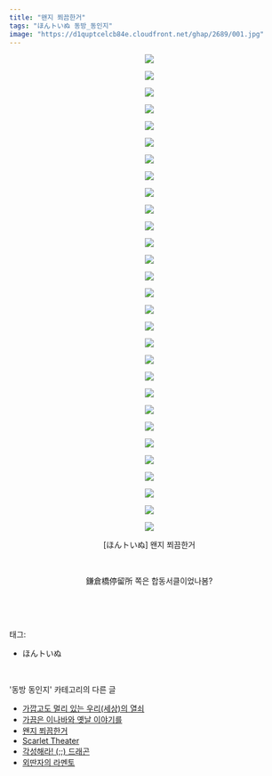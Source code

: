 ```yaml
---
title: "왠지 쬐끔한거"
tags: "ほんトいぬ 동방_동인지"
image: "https://d1quptcelcb84e.cloudfront.net/ghap/2689/001.jpg"
---
```

<div class="article">
<p style="text-align: center; clear: none; float: none;"><img src="{{ site.imgserver8 }}/ghap/2689/001.jpg"/></p>
<p style="text-align: center; clear: none; float: none;"><img src="{{ site.imgserver8 }}/ghap/2689/002.jpg"/></p>
<p style="text-align: center; clear: none; float: none;"><img src="{{ site.imgserver8 }}/ghap/2689/003.jpg"/></p>
<p style="text-align: center; clear: none; float: none;"><img src="{{ site.imgserver8 }}/ghap/2689/004.jpg"/></p>
<p style="text-align: center; clear: none; float: none;"><img src="{{ site.imgserver8 }}/ghap/2689/005.jpg"/></p>
<p style="text-align: center; clear: none; float: none;"><img src="{{ site.imgserver8 }}/ghap/2689/006.jpg"/></p>
<p style="text-align: center; clear: none; float: none;"><img src="{{ site.imgserver8 }}/ghap/2689/007.jpg"/></p>
<p style="text-align: center; clear: none; float: none;"><img src="{{ site.imgserver8 }}/ghap/2689/008.jpg"/></p>
<p style="text-align: center; clear: none; float: none;"><img src="{{ site.imgserver8 }}/ghap/2689/009.jpg"/></p>
<p style="text-align: center; clear: none; float: none;"><img src="{{ site.imgserver8 }}/ghap/2689/010.jpg"/></p>
<p style="text-align: center; clear: none; float: none;"><img src="{{ site.imgserver8 }}/ghap/2689/011.jpg"/></p>
<p style="text-align: center; clear: none; float: none;"><img src="{{ site.imgserver8 }}/ghap/2689/012.jpg"/></p>
<p style="text-align: center; clear: none; float: none;"><img src="{{ site.imgserver8 }}/ghap/2689/013.jpg"/></p>
<p style="text-align: center; clear: none; float: none;"><img src="{{ site.imgserver8 }}/ghap/2689/014.jpg"/></p>
<p style="text-align: center; clear: none; float: none;"><img src="{{ site.imgserver8 }}/ghap/2689/015.jpg"/></p>
<p style="text-align: center; clear: none; float: none;"><img src="{{ site.imgserver8 }}/ghap/2689/016.jpg"/></p>
<p style="text-align: center; clear: none; float: none;"><img src="{{ site.imgserver8 }}/ghap/2689/017.jpg"/></p>
<p style="text-align: center; clear: none; float: none;"><img src="{{ site.imgserver8 }}/ghap/2689/018.jpg"/></p>
<p style="text-align: center; clear: none; float: none;"><img src="{{ site.imgserver8 }}/ghap/2689/019.jpg"/></p>
<p style="text-align: center; clear: none; float: none;"><img src="{{ site.imgserver8 }}/ghap/2689/020.jpg"/></p>
<p style="text-align: center; clear: none; float: none;"><img src="{{ site.imgserver8 }}/ghap/2689/021.jpg"/></p>
<p style="text-align: center; clear: none; float: none;"><img src="{{ site.imgserver8 }}/ghap/2689/022.jpg"/></p>
<p style="text-align: center; clear: none; float: none;"><img src="{{ site.imgserver8 }}/ghap/2689/023.jpg"/></p>
<p style="text-align: center; clear: none; float: none;"><img src="{{ site.imgserver8 }}/ghap/2689/024.jpg"/></p>
<p style="text-align: center; clear: none; float: none;"><img src="{{ site.imgserver8 }}/ghap/2689/025.jpg"/></p>
<p style="text-align: center; clear: none; float: none;"><img src="{{ site.imgserver8 }}/ghap/2689/026.jpg"/></p>
<p style="text-align: center; clear: none; float: none;"><img src="{{ site.imgserver8 }}/ghap/2689/027.jpg"/></p>
<p style="text-align: center; clear: none; float: none;"><img src="{{ site.imgserver8 }}/ghap/2689/028.jpg"/></p>
<p style="text-align: center; clear: none; float: none;"><img src="{{ site.imgserver8 }}/ghap/2689/029.jpg"/></p>
<p style="text-align: center; clear: none; float: none;">[ほんトいぬ] 왠지 쬐끔한거</p>
<p style="text-align: center; clear: none; float: none;"><br/></p>
<p style="text-align: center; clear: none; float: none;">鎌倉橋停留所 쪽은 합동서클이었나봄?</p>
<p><br/></p>
</div><br/>
<div class="tagTrail">
<p>태그: </p>
<ul>
<li>ほんトいぬ</li>
</ul>
</div><br/>
<div class="another">
<p>'동방 동인지' 카테고리의 다른 글</p>
<ul>
<li><a href="/ghap_2692">가깝고도 멀리 있는 우리(세상)의 열쇠</a></li>
<li><a href="/ghap_2691">가끔은 이나바와 옛날 이야기를</a></li>
<li><a href="/ghap_2689">왠지 쬐끔한거</a></li>
<li><a href="/ghap_2688">Scarlet Theater</a></li>
<li><a href="/ghap_2687">각성해라! (;;) 드래곤</a></li>
<li><a href="/ghap_2686">외딴자의 라멘토</a></li>
</ul>
</div><br/>
<div class="cb_module cb_fluid">
<div class="cb_wrt cb_profile">
</div><!-- commentList close -->
</div><br/>
